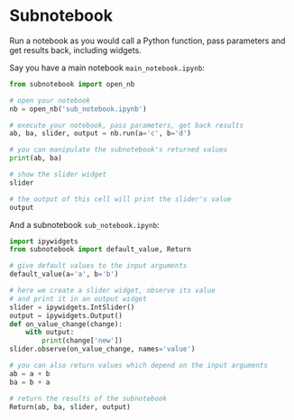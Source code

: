# Subnotebook

Run a notebook as you would call a Python function, pass parameters and get
results back, including widgets.

Say you have a main notebook `main_notebook.ipynb`:

```python
from subnotebook import open_nb

# open your notebook
nb = open_nb('sub_notebook.ipynb')

# execute your notebook, pass parameters, get back results
ab, ba, slider, output = nb.run(a='c', b='d')

# you can manipulate the subnotebook's returned values
print(ab, ba)

# show the slider widget
slider

# the output of this cell will print the slider's value
output
```

And a subnotebook `sub_notebook.ipynb`:

```python
import ipywidgets
from subnotebook import default_value, Return

# give default values to the input arguments
default_value(a='a', b='b')

# here we create a slider widget, observe its value
# and print it in an output widget
slider = ipywidgets.IntSlider()
output = ipywidgets.Output()
def on_value_change(change):
    with output:
        print(change['new'])
slider.observe(on_value_change, names='value')

# you can also return values which depend on the input arguments
ab = a + b
ba = b + a

# return the results of the subnotebook
Return(ab, ba, slider, output)
```
